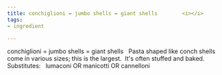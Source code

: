 ```yaml
---
title: conchiglioni = jumbo shells = giant shells        <i></i>
tags:
- ingredient

---
```

conchiglioni = jumbo shells = giant shells   Pasta shaped like conch shells come in various sizes; this is the largest.  It's often stuffed and baked.   Substitutes:   lumaconi OR manicotti OR cannelloni
